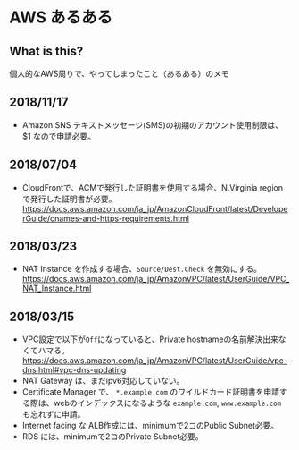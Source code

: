 # AWS あるある

## What is this?

個人的なAWS周りで、やってしまったこと（あるある）のメモ

## 2018/11/17

- Amazon SNS テキストメッセージ(SMS)の初期のアカウント使用制限は、$1 なので申請必要。

## 2018/07/04

- CloudFrontで、ACMで発行した証明書を使用する場合、N.Virginia region で発行した証明書が必要。
https://docs.aws.amazon.com/ja_jp/AmazonCloudFront/latest/DeveloperGuide/cnames-and-https-requirements.html

## 2018/03/23

- NAT Instance を作成する場合、`Source/Dest.Check` を無効にする。
https://docs.aws.amazon.com/ja_jp/AmazonVPC/latest/UserGuide/VPC_NAT_Instance.html

## 2018/03/15

- VPC設定で以下が`Off`になっていると、Private hostnameの名前解決出来なくてハマる。
https://docs.aws.amazon.com/ja_jp/AmazonVPC/latest/UserGuide/vpc-dns.html#vpc-dns-updating
- NAT Gateway は、まだipv6対応していない。
- Certificate Manager で、 `*.example.com` のワイルドカード証明書を申請する際は、webのインデックスになるような `example.com`, `www.example.com` も忘れずに申請。
- Internet facing な ALB作成には、minimumで2コのPublic Subnet必要。
- RDS には、minimumで2コのPrivate Subnet必要。
